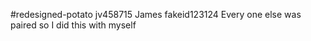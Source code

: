 #redesigned-potato
jv458715	James
fakeid123124  Every one else was paired so I did this with myself
